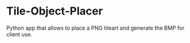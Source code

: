 # Tile-Object-Placer
Python app that allows to place a PNG tileart and generate the BMP for client use.
